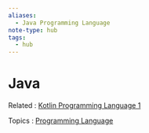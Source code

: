 ```yaml
---
aliases:
  - Java Programming Language
note-type: hub
tags:
  - hub
---
```


# Java

Related : [Kotlin Programming Language 1](Kotlin%20Programming%20Language%201.md)

Topics : [Programming Language](../4-hub-notes-🚉/Programming%20Languages.md)
